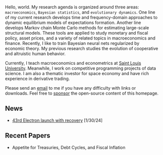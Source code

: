 Hello, world. My research agenda is organized around three areas: `macroeconomics`, `Bayesian statistics`, and `evolutionary dynamics`. One line of my current research develops time and frequency-domain approaches to dynamic equilibrium models of expectations formation. Another line develops Markov chain Monte Carlo methods for estimating large-scale structural models. These tools are applied to study monetary and fiscal policy, asset prices, and a variety of related topics in macroeconomics and finance. Recently, I like to train Bayesian neural nets regularized by economic theory. My previous research studies the evolution of cooperative and altruistic human behavior.

Currently, I teach macroeconomics and econometrics at [Saint Louis University](https://twitter.com/SLU_Official). Meanwhile, I work on competitive programming projects of data science. I am also a thematic investor for space economy and have rich experience in derivative trading.

Please send an [email](mailto:tanf@slu.edu) to me if you have any difficulty with links or downloads. Feel free to [sponsor](/sponsor.jpg) the open-source content of this homepage.

## News

* [43rd Electron launch with recovery](https://www.youtube.com/watch?v=NDyxRPGWhRo) [1/30/24]

## Recent Papers

* Appetite for Treasuries, Debt Cycles, and Fiscal Inflation
